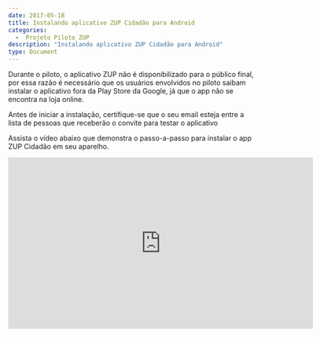 ```yaml
---
date: 2017-05-18
title: Instalando aplicativo ZUP Cidadão para Android
categories:
  -  Projeto Piloto ZUP
description: "Instalando aplicativo ZUP Cidadão para Android"
type: Document
---
```


Durante o piloto, o aplicativo ZUP não é disponibilizado para o público final, por essa razão é necessário que os usuários envolvidos no piloto saibam instalar o aplicativo fora da Play Store da Google, já que o app não se encontra na loja online.

Antes de iniciar a instalação, certifique-se que o seu email esteja entre a lista de pessoas que receberão o convite para testar o aplicativo

Assista o vídeo abaixo que demonstra o passo-a-passo para instalar o app ZUP Cidadão em seu aparelho.

<iframe width="620" height="349" src="https://www.youtube.com/embed/Xd9KdwaFmys" frameborder="0" allowfullscreen></iframe>
